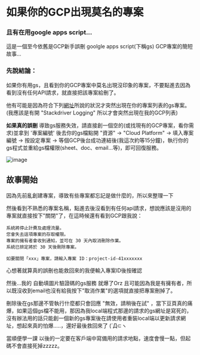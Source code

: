 # 如果你的GCP出現莫名的專案
### 且有在用google apps script...


這是一個至今依舊是GCP新手誤刪 goolgle apps script(下稱gs) GCP專案的簡短故事...

### 先說結論：
如果你有用gs，且看到你的GCP專案中莫名出現沒印象的專案，不要點進去因為看到沒有任何API請求，就直接把該專案給刪了。

他有可能是因為符合下列[網址](https://developers.google.com/apps-script/guides/cloud-platform-projects#accessing_an_apps_script_cloud_platform_project)所說的狀況才突然出現在你的專案列表的gs專案。
(我應該是有開 "Stackdriver Logging" 所以才會突然出現在我的GCP列表)


**如果真的誤刪** 導致gs服務失效，請直接創一個空的(或找現有的GCP專案，看你需求)並拿到 '專案編號' 後去你的gs檔點開
"資源" ->
"Cloud Platform" ->
填入專案編號 ->
按設定專案 ->
等個GCP後台成功連結後(我這次約等15分鐘)，執行你的gs程式並重給gs檔權限(sheet、doc、email...等)，即可回復服務。

![image](https://dr.sudo.host/J6aEnI+)



故事開始
---

因為先前亂創建專案，導致有些專案都忘記是做什麼的，所以來整理一下

然後看到不熟悉的專案名稱，點進去後沒看到有任何api請求，想說應該是沒用的專案就直接按下"關閉"了，在這時候還有看到GCP跟我說：

    系統將停止計費及處理流量。
    您會失去這項專案的存取權限。
    專案的擁有者會收到通知，並可在 30 天內取消刪除作業。
    系統已排定將於 30 天後刪除專案。

    如要關閉「xxx」專案，請輸入專案 ID：project-id-41xxxxxxx


心想著就算真的誤刪也能救回來的我便輸入專案ID後按確認

然後...我的 自動填圖片驗證碼的gs服務 就爆了Orz
且可能因為我是有擁有者，所以既沒收到email也沒有給我按下"取消作業"的選項就直接把專案刪掉了。

刪除後在gs那邊不管執行什麼都只會回應 "無效，請稍後在試" ，當下豆頁真的痛爆，如果這個gs檔不能用，那因為我local端程式那邊的請求的gs網址是寫死的，沒有辦法用的話只能創一個新的gs專案後在請使用者重裝local端以更新請求網址，想起來真的怕爆.....，還好最後救回來了 (´Д⊂ヽ

當順便學一課
以後的一定要在客戶端中寫備用的請求地點，速度會慢一點，但起碼不會直接死掉zzzzz。
